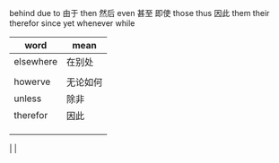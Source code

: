 behind
due to 由于
then 然后
even 甚至 即使
those
thus 因此
them
their
therefor
since
yet
whenever
while



| word      | mean     |
| --------- | -------- |
| elsewhere | 在别处         |
|           |          |
| howerve   | 无论如何 |
| unless    | 除非     |
| therefor  | 因此     |
|           |          |
|           |          |
|           |          |

|      |